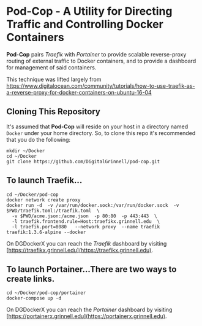 # Pod-Cop - A Utility for Directing Traffic and Controlling Docker Containers

**Pod-Cop** pairs *Traefik* with *Portainer* to provide scalable reverse-proxy routing of external traffic 
to Docker containers, and to provide a dashboard for management of said containers.

This technique was lifted largely from https://www.digitalocean.com/community/tutorials/how-to-use-traefik-as-a-reverse-proxy-for-docker-containers-on-ubuntu-16-04

## Cloning This Repository

It's assumed that **Pod-Cop** will reside on your host in a directory named `Docker` under your home directory.  So, to clone this repo it's recommended that you do the following:

```
mkdir ~/Docker
cd ~/Docker
git clone https://github.com/DigitalGrinnell/pod-cop.git
```

## To launch Traefik... 

```
cd ~/Docker/pod-cop
docker network create proxy
docker run -d  -v /var/run/docker.sock:/var/run/docker.sock  -v $PWD/traefik.toml:/traefik.toml  \
  -v $PWD/acme.json:/acme.json  -p 80:80  -p 443:443  \
  -l traefik.frontend.rule=Host:traefikx.grinnell.edu  \
  -l traefik.port=8080   --network proxy  --name traefik  traefik:1.3.6-alpine --docker
```
On DGDockerX you can reach the *Traefik* dashboard by visiting [https://traefikx.grinnell.edu](https://traefikx.grinnell.edu).


## To launch Portainer...There are two ways to create links.

```
cd ~/Docker/pod-cop/portainer
docker-compose up -d
```
On DGDockerX you can reach the *Portainer* dashboard by visiting [https://portainerx.grinnell.edu](https://portainerx.grinnell.edu).

